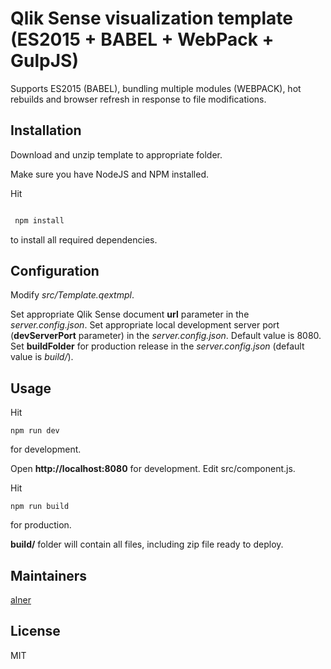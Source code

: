 # Qlik Sense visualization template (ES2015 + BABEL + WebPack + GulpJS)

Supports ES2015 (BABEL), bundling multiple modules (WEBPACK), hot rebuilds and browser refresh in response to file modifications.

## Installation

Download and unzip template to appropriate folder.

Make sure you have NodeJS and NPM installed.

Hit

```sh

 npm install

 ```
 to install all required dependencies.

## Configuration

Modify *src/Template.qextmpl*.

Set appropriate Qlik Sense document **url** parameter in the *server.config.json*.
Set appropriate local development server port (**devServerPort** parameter) in the *server.config.json*. Default value is 8080.
Set **buildFolder** for production release in the *server.config.json* (default value is *build/*).

## Usage

Hit
```
npm run dev 
```
for development.

Open **http://localhost:8080** for development. Edit src/component.js.

Hit
```
npm run build
```
for production.

**build/** folder will contain all files, including zip file ready to deploy.

## Maintainers

[alner](https://github.com/alner)

## License

MIT